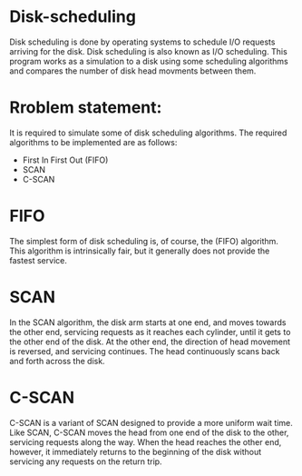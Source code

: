 # Disk-scheduling

Disk scheduling is done by operating systems to schedule I/O requests arriving for the disk. Disk scheduling is also known as I/O scheduling.
This program works as a simulation to a disk using some scheduling algorithms and compares the number of disk head movments between them.

# Rroblem statement:

It is required to simulate some of disk scheduling algorithms. The required
algorithms to be implemented are as follows:

- First In First Out (FIFO)
- SCAN
- C-SCAN

# FIFO

The simplest form of disk scheduling is, of course, the (FIFO) algorithm. This
algorithm is intrinsically fair, but it generally does not provide the fastest service.

# SCAN

In the SCAN algorithm, the disk arm starts at one end, and moves towards the
other end, servicing requests as it reaches each cylinder, until it gets to the other
end of the disk. At the other end, the direction of head movement is reversed, and
servicing continues. The head continuously scans back and forth across the disk.

# C-SCAN

C-SCAN is a variant of SCAN designed to provide a more uniform wait time.
Like SCAN, C-SCAN moves the head from one end of the disk to the other,
servicing requests along the way. When the head reaches the other end, however, it
immediately returns to the beginning of the disk without servicing any requests on
the return trip.
